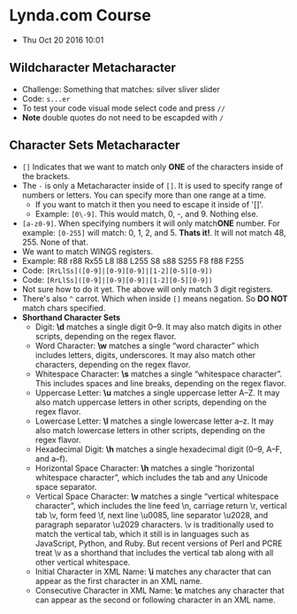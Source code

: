 # Lynda.com Course
- Thu Oct 20 2016 10:01
## Wildcharacter Metacharacter 
- Challenge: Something that matches:
silver sliver slider
- Code: `s...er`
- To test your code visual mode select code and press `//`
- **Note** double quotes do not need to be escapded with `/`

## Character Sets Metacharacter
- `[]` Indicates that we want to match only **ONE** of the characters inside
  of the brackets.
- The `-` is only a Metacharacter inside of `[]`. It is used to specify range
  of numbers or letters. You can specify more than one range at a time.
	- If you want to match it then you need to escape it inside of '[]'.
	- Example: `[0\-9]`. This would match, 0, -, and 9. Nothing else.
- `[a-z0-9]`. When specifying numbers it will only match**ONE** number. For
example: `[0-255]` will match: 0, 1, 2, and 5. **Thats it!**. It will not
match 48, 255. None of that.
- We want to match WINGS registers.
- Example: R8 r88 Rx55 L8 l88 L255 S8 s88 S255 F8 f88 F255
- Code: `[RrLlSs]([0-9]|[0-9][0-9]|[1-2][0-5][0-9])`
- Code: `[RrLlSs]([0-9]|[0-9][0-9]|[1-2][0-5][0-9])`
- Not sure how to do it yet. The above will only match 3 digit registers.
- There's also `^` carrot. Which when inside `[]` means negation. So **DO
  NOT** match chars specified.
- **Shorthand Character Sets**
	- Digit: **\d** matches a single digit 0–9. It may also match digits in other scripts, depending on the regex flavor.
	- Word Character: **\w** matches a single “word character” which includes letters, digits, underscores. It may also match other characters, depending on the regex flavor.
	- Whitespace Character: **\s** matches a single “whitespace character”. This includes spaces and line breaks, depending on the regex flavor.
	- Uppercase Letter: **\u** matches a single uppercase letter A–Z. It may also match uppercase letters in other scripts, depending on the regex flavor.
	- Lowercase Letter: **\l** matches a single lowercase letter a–z. It may also match lowercase letters in other scripts, depending on the regex flavor.
	- Hexadecimal Digit: **\h** matches a single hexadecimal digit (0–9, A–F, and a–f).
	- Horizontal Space Character: **\h** matches a single “horizontal whitespace character”, which includes the tab and any Unicode space separator.
	- Vertical Space Character: **\v** matches a single “vertical whitespace character”, which includes the line feed \n, carriage return \r, vertical tab \v, form feed \f, next line \u0085, line separator \u2028, and paragraph separator \u2029 characters. \v is traditionally used to match the vertical tab, which it still is in languages such as JavaScript, Python, and Ruby. But recent versions of Perl and PCRE treat \v as a shorthand that includes the vertical tab along with all other vertical whitespace.
	- Initial Character in XML Name: **\i** matches any character that can appear as the first character in an XML name.
	- Consecutive Character in XML Name: **\c** matches any character that can appear as the second or following character in an XML name.

